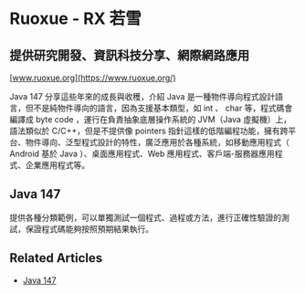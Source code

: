 # Ruoxue - RX 若雪
## 提供研究開發、資訊科技分享、網際網路應用
[www.ruoxue.org](https://www.ruoxue.org/)

Java 147 分享這些年來的成長與收穫，介紹 Java 是一種物件導向程式設計語言，但不是純物件導向的語言，因為支援基本類型，如 int 、 char 等，程式碼會編譯成 byte code ，運行在負責抽象底層操作系統的 JVM（Java 虛擬機）上，語法類似於 C/C++，但是不提供像 pointers 指針這樣的低階編程功能，擁有跨平台、物件導向、泛型程式設計的特性，廣泛應用於各種系統，如移動應用程式（ Android 基於 Java ）、桌面應用程式、Web 應用程式、客戶端-服務器應用程式、企業應用程式等。


## Java 147
提供各種分類範例，可以單獨測試一個程式、過程或方法，進行正確性驗證的測試，保證程式碼能夠按照預期結果執行。

## Related Articles
- [Java 147](https://www.ruoxue.org/java-147/)